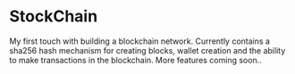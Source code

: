 # StockChain

My first touch with building a blockchain network. 
Currently contains a sha256 hash mechanism for creating blocks, 
wallet creation and the ability to make transactions in the blockchain. 
More features coming soon..
